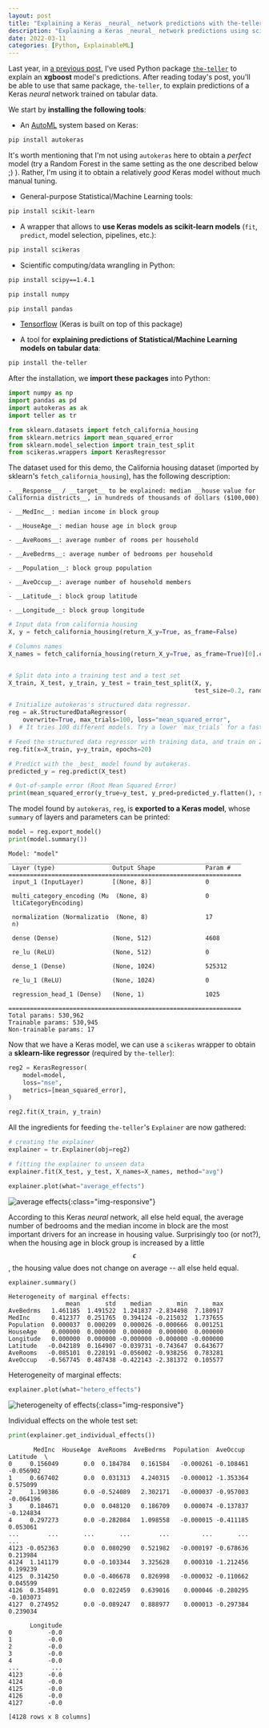 ```yaml
---
layout: post
title: "Explaining a Keras _neural_ network predictions with the-teller"
description: "Explaining a Keras _neural_ network predictions using scikeras, AutoKeras and the teller on tabular data"
date: 2022-03-11
categories: [Python, ExplainableML]
---
```



Last year, in [a previous post](https://thierrymoudiki.github.io/blog/2021/03/12/python/explainableml/teller-xgboost), 
I've used Python package [`the-teller`](https://github.com/Techtonique/teller) to explain an __xgboost__ model's predictions. 
After reading today's post, you'll be able to use that same package, `the-teller`, to explain 
predictions of a Keras _neural_ network trained on tabular data. 

We start by __installing the following tools__: 

  - An [AutoML](https://en.wikipedia.org/wiki/Automated_machine_learning) system based on Keras: 
  
  ```bash
  pip install autokeras
  ```
  
  It's worth mentioning that I'm not using `autokeras` here to obtain a _perfect_ model (try a Random Forest in the 
  same setting as the one described below ;) ). Rather, 
  I'm using it to obtain a relatively _good_ Keras model without much manual tuning. 
  
  - General-purpose Statistical/Machine Learning tools:
  ```bash
  pip install scikit-learn
  ```
  
  - A wrapper that allows to __use Keras models as scikit-learn models__ (`fit`, `predict`, model selection, pipelines, etc.): 
  ```bash
  pip install scikeras
  ```
  
  - Scientific computing/data wrangling in Python:
  ```bash
  pip install scipy==1.4.1
  ```
  ```bash
  pip install numpy
  ```
  ```bash
  pip install pandas
  ```
  - [Tensorflow](https://tensorflow.google.cn/install/pip?hl=en) (Keras is built on top of this package)
  
  - A tool for __explaining predictions of Statistical/Machine Learning models on tabular data__: 
  ```bash
  pip install the-teller
  ```

After the installation, we __import these packages__ into Python: 
```python
import numpy as np
import pandas as pd
import autokeras as ak
import teller as tr

from sklearn.datasets import fetch_california_housing
from sklearn.metrics import mean_squared_error
from sklearn.model_selection import train_test_split
from scikeras.wrappers import KerasRegressor
```

The dataset used for this demo, the California housing dataset (imported by sklearn's `fetch_california_housing`), has the following description: 

    - __Response__ / __target__ to be explained: median __house value for California districts__, in hundreds of thousands of dollars ($100,000)
    
    - __MedInc__: median income in block group
    
    - __HouseAge__: median house age in block group
    
    - __AveRooms__: average number of rooms per household
    
    - __AveBedrms__: average number of bedrooms per household
    
    - __Population__: block group population
    
    - __AveOccup__: average number of household members
    
    - __Latitude__: block group latitude
    
    - __Longitude__: block group longitude
  

```python
# Input data from california housing 
X, y = fetch_california_housing(return_X_y=True, as_frame=False)

# Columns names
X_names = fetch_california_housing(return_X_y=True, as_frame=True)[0].columns


# Split data into a training test and a test set
X_train, X_test, y_train, y_test = train_test_split(X, y, 
                                                    test_size=0.2, random_state=13)
```


```python
# Initialize autokeras's structured data regressor.
reg = ak.StructuredDataRegressor(
    overwrite=True, max_trials=100, loss="mean_squared_error",
)  # It tries 100 different models. Try a lower `max_trials` for a faster result.

# Feed the structured data regressor with training data, and train on 20 epochs.
reg.fit(x=X_train, y=y_train, epochs=20)

# Predict with the _best_ model found by autokeras.
predicted_y = reg.predict(X_test)

# Out-of-sample error (Root Mean Squared Error)
print(mean_squared_error(y_true=y_test, y_pred=predicted_y.flatten(), squared=False))
```

The model found by `autokeras`, `reg`, is __exported to a Keras model__, whose `summary` 
of layers and parameters can be printed: 

```python
model = reg.export_model()
print(model.summary())
```
```
Model: "model"
_________________________________________________________________
 Layer (type)                Output Shape              Param #   
=================================================================
 input_1 (InputLayer)        [(None, 8)]               0         
                                                                 
 multi_category_encoding (Mu  (None, 8)                0         
 ltiCategoryEncoding)                                            
                                                                 
 normalization (Normalizatio  (None, 8)                17        
 n)                                                              
                                                                 
 dense (Dense)               (None, 512)               4608      
                                                                 
 re_lu (ReLU)                (None, 512)               0         
                                                                 
 dense_1 (Dense)             (None, 1024)              525312    
                                                                 
 re_lu_1 (ReLU)              (None, 1024)              0         
                                                                 
 regression_head_1 (Dense)   (None, 1)                 1025      
                                                                 
=================================================================
Total params: 530,962
Trainable params: 530,945
Non-trainable params: 17
```

Now that we have a Keras model, we can use a `scikeras` wrapper to obtain a 
__sklearn-like regressor__ (required by `the-teller`): 

```python
reg2 = KerasRegressor(
    model=model,
    loss="mse",
    metrics=[mean_squared_error],
)

reg2.fit(X_train, y_train)
```

All the ingredients for feeding `the-teller`'s `Explainer` are now gathered: 

```python
# creating the explainer
explainer = tr.Explainer(obj=reg2)

# fitting the explainer to unseen data
explainer.fit(X_test, y_test, X_names=X_names, method="avg")
```

```python
explainer.plot(what="average_effects")
```

![average effects]({{base}}/images/2022-03-11/2022-03-11-image1.png){:class="img-responsive"}

According to this Keras _neural_ network, all else held equal, the average number of bedrooms 
and the median income in block are the most important drivers for an increase in 
housing value. Surprisingly too (or not?), when the housing age in block group is increased by a little $$\epsilon$$, 
the housing value does not change on average -- all else held equal. 

```python
explainer.summary()
```
```
Heterogeneity of marginal effects: 
                mean       std    median       min       max
AveBedrms   1.461185  1.491522  1.241837 -2.834498  7.180917
MedInc      0.412377  0.251765  0.394124 -0.215032  1.737655
Population  0.000037  0.000209  0.000026 -0.000666  0.001251
HouseAge    0.000000  0.000000  0.000000  0.000000  0.000000
Longitude   0.000000  0.000000 -0.000000 -0.000000 -0.000000
Latitude   -0.042189  0.164907 -0.039731 -0.743647  0.643677
AveRooms   -0.085101  0.228191 -0.056002 -0.938256  0.783281
AveOccup   -0.567745  0.487438 -0.422143 -2.381372  0.105577
```

Heterogeneity of marginal effects: 

```python
explainer.plot(what="hetero_effects")
```

![heterogeneity of effects]({{base}}/images/2022-03-11/2022-03-11-image2.png){:class="img-responsive"}

Individual effects on the whole test set: 

```python
print(explainer.get_individual_effects())
```
```
       MedInc  HouseAge  AveRooms  AveBedrms  Population  AveOccup  Latitude  \
0     0.156049       0.0  0.184784   0.161584   -0.000261 -0.108461 -0.056902   
1     0.667402       0.0  0.031313   4.240315   -0.000012 -1.353364  0.575099   
2     1.190386       0.0 -0.524089   2.302171   -0.000037 -0.957003 -0.064196   
3     0.184671       0.0  0.048120   0.186709    0.000074 -0.137837 -0.124834   
4     0.297273       0.0 -0.282084   1.098558   -0.000015 -0.411185  0.053061   
...        ...       ...       ...        ...         ...       ...       ...   
4123 -0.052363       0.0  0.080290   0.521982   -0.000197 -0.678636  0.213984   
4124  1.141179       0.0 -0.103344   3.325628    0.000310 -1.212456  0.199239   
4125  0.314250       0.0 -0.406678   0.826998   -0.000032 -0.110662  0.045599   
4126  0.354891       0.0  0.022459   0.639016    0.000046 -0.280295 -0.103073   
4127  0.274952       0.0 -0.089247   0.888977    0.000013 -0.297384  0.239034   

      Longitude  
0          -0.0  
1          -0.0  
2          -0.0  
3          -0.0  
4          -0.0  
...         ...  
4123       -0.0  
4124       -0.0  
4125       -0.0  
4126       -0.0  
4127       -0.0  

[4128 rows x 8 columns]
```

